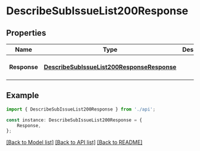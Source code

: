 # DescribeSubIssueList200Response


## Properties

Name | Type | Description | Notes
------------ | ------------- | ------------- | -------------
**Response** | [**DescribeSubIssueList200ResponseResponse**](DescribeSubIssueList200ResponseResponse.md) |  | [optional] [default to undefined]

## Example

```typescript
import { DescribeSubIssueList200Response } from './api';

const instance: DescribeSubIssueList200Response = {
    Response,
};
```

[[Back to Model list]](../README.md#documentation-for-models) [[Back to API list]](../README.md#documentation-for-api-endpoints) [[Back to README]](../README.md)
